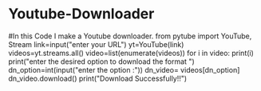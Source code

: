 # Youtube-Downloader
#In this Code I make a Youtube downloader.
 from pytube import YouTube, Stream
 link=input("enter your URL")
 yt=YouTube(link)
 videos=yt.streams.all()
 video=list(enumerate(videos))
 for i in video:
     print(i)
 print("enter the desired option to download the format ")
 dn_option=int(input("enter the option :"))
 dn_video= videos[dn_option]
 dn_video.download()
 print("Download Successfully!!")

